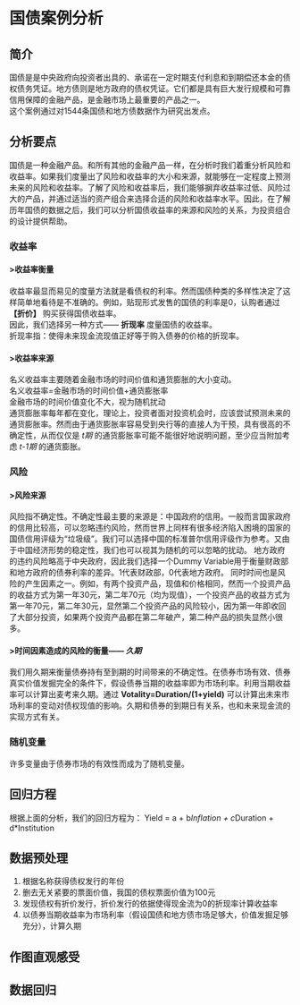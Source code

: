 # 国债案例分析
## 简介
国债是是中央政府向投资者出具的、承诺在一定时期支付利息和到期偿还本金的债权债务凭证。地方债则是地方政府的债权凭证。它们都是具有巨大发行规模和可靠信用保障的金融产品，是金融市场上最重要的产品之一。  
这个案例通过对1544条国债和地方债数据作为研究出发点。  

## 分析要点
国债是一种金融产品。和所有其他的金融产品一样，在分析时我们着重分析风险和收益率。如果我们度量出了风险和收益率的大小和来源，就能够在一定程度上预测未来的风险和收益率。了解了风险和收益率后，我们能够摒弃收益率过低、风险过大的产品，并通过适当的资产组合来选择合适的风险和收益率水平。因此，在了解历年国债的数据之后，我们可以分析国债收益率的来源和风险的关系，为投资组合的设计提供帮助。  

### 收益率
#### >收益率衡量
收益率最显而易见的度量方法就是看债权的利率。然而国债种类的多样性决定了这样简单地看待是不准确的。例如，贴现形式发售的国债的利率是0，认购者通过 __【折价】__ 购买获得国债收益率。  
因此，我们选择另一种方式—— __折现率__ 度量国债的收益率。  
折现率指：使得未来现金流现值正好等于购入债券的价格的折现率。  

#### >收益率来源
名义收益率主要随着金融市场的时间价值和通货膨胀的大小变动。  
名义收益率=金融市场的时间价值+通货膨胀率  
金融市场的时间价值变化不大，视为随机扰动  
通货膨胀率每年都在变化，理论上，投资者面对投资机会时，应该尝试预测未来的通货膨胀率。然而由于通货膨胀率容易受到央行等的直接人为干预，具有很高的不确定性，从而仅仅是 *t期* 的通货膨胀率可能不能很好地说明问题，至少应当附加考虑 *t-1期* 的通货膨胀。

### 风险
#### >风险来源
风险指不确定性。不确定性最主要的来源是：中国政府的信用。一般而言国家政府的信用比较高，可以忽略违约风险，然而世界上同样有很多经济陷入困境的国家的国债信用评级为“垃圾级”。我们可以选择中国的标准普尔信用评级作为参考。又由于中国经济形势的稳定性，我们也可以视其为随机的可以忽略的扰动。
地方政府的违约风险略高于中央政府，因此我们选择一个Dummy Variable用于衡量财政部和地方政府的债券利率的差异。1代表财政部，0代表地方政府。
同时时间也是风险的产生因素之一。例如，有两个投资产品，现值和价格相同，然而一个投资产品的收益方式为第一年30元，第二年70元（均为现值），一个投资产品的收益方式为第一年70元，第二年30元，显然第二个投资产品的风险较小，因为第一年即收回了大部分投资，如果两个投资产品都在第二年破产，第二种产品的损失显然小很多。

#### >时间因素造成的风险的衡量—— _久期_
我们用久期来衡量债券持有至到期的时间带来的不确定性。在债券市场有效、债券真实价值发掘完全的条件下，假设债券当期的收益率即为市场利率。利用当期收益率可以计算出麦考来久期。通过 __Votality=Duration/(1+yield)__ 可以计算出未来市场利率的变动对债权现值的影响。久期和债券的到期日有关系，也和未来现金流的实现方式有关。

### 随机变量
许多变量由于债券市场的有效性而成为了随机变量。

## 回归方程
根据上面的分析，我们的回归方程为：
Yield = a + b*Inflation + c*Duration + d*Institution

## 数据预处理
1. 根据名称获得债权发行的年份
2. 删去无关紧要的票面价值，我国的债权票面价值为100元
3. 发现债权有折价发行，折价发行的依据使得现金流为0的折现率计算收益率
4. 以债券当期收益率为市场利率（假设国债和地方债市场足够大，价值发掘足够充分），计算久期

## 作图直观感受

## 数据回归


